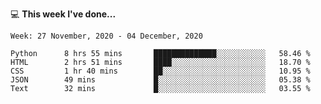 💻 **This week I've done...**

<!--START_SECTION:waka-->
```text
Week: 27 November, 2020 - 04 December, 2020

Python      8 hrs 55 mins       ██████████████░░░░░░░░░░░   58.46 % 
HTML        2 hrs 51 mins       ████░░░░░░░░░░░░░░░░░░░░░   18.70 % 
CSS         1 hr 40 mins        ██░░░░░░░░░░░░░░░░░░░░░░░   10.95 % 
JSON        49 mins             █░░░░░░░░░░░░░░░░░░░░░░░░   05.38 % 
Text        32 mins             █░░░░░░░░░░░░░░░░░░░░░░░░   03.55 %
```
<!--END_SECTION:waka-->

